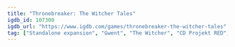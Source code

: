 ```yaml
---
title: "Thronebreaker: The Witcher Tales"
igdb_id: 107300
igdb_url: "https://www.igdb.com/games/thronebreaker-the-witcher-tales"
tag: ["Standalone expansion", "Gwent", "The Witcher", "CD Projekt RED", "Puzzle", "Role-playing (RPG)", "Strategy", "Turn-based strategy (TBS)", "Adventure", "Card & Board Game", "Single player", "Bird view / Isometric", "Fantasy"]
---
```

